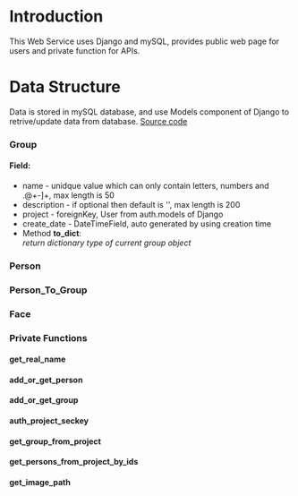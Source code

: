 # Introduction
  This Web Service uses Django and mySQL, provides public web page for users and private function for APIs.
 
# Data Structure
  Data is stored in mySQL database, and use Models component of Django to retrive/update data from database. 
  [Source code](https://github.com/fcharmy/face/blob/master/face_web/face_tech/models.py)
  
### Group
#### Field:  
  * name - unidque value which can only contain letters, numbers and .@+-]+, max length is 50   
  * description - if optional then default is '', max length is 200  
  * project - foreignKey, User from auth.models of Django  
  * create_date - DateTimeField, auto generated by using creation time  
  * Method **to_dict**:  
  _return dictionary type of current group object_
    
### Person
### Person_To_Group
### Face

### Private Functions
#### get_real_name
#### add_or_get_person
#### add_or_get_group
#### auth_project_seckey
#### get_group_from_project
#### get_persons_from_project_by_ids
#### get_image_path

